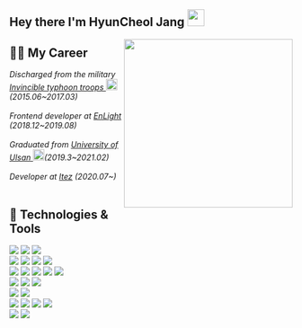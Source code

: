 <h2> Hey there I'm HyunCheol Jang <img src="https://raw.githubusercontent.com/MartinHeinz/MartinHeinz/master/wave.gif" width="30px"></h2>
<img align='right' src="https://media1.giphy.com/media/LmNwrBhejkK9EFP504/200.gif" width="300">

## 👨‍💻 My Career
<p><em>
Discharged from the military <a href="https://namu.wiki/w/%EC%A0%9C28%EB%B3%B4%EB%B3%91%EC%82%AC%EB%8B%A8">Invincible typhoon troops </a>
  <img src="https://w.namu.la/s/c2ec55bc79635b39d81ac82c55fac8f3a91840fbb04915cdf33a95b8eeb7087e01919587a3bd501ac1f99fa21e0738a9a03fa2fdd90c8f4ae30185cd5d996f36412d1a77bb09e7c0a54a5b0a3991c5ec1570de6667f0bb28041ddf2bf543666b" width="20">(2015.06~2017.03)</br></br>
Frontend developer at <a href="">EnLight </a>(2018.12~2019.08)</br></br>
Graduated from <a href="https://ulms.ulsan.ac.kr/">University of Ulsan </a><img src="https://upload.wikimedia.org/wikipedia/en/6/6c/University_of_Ulsan_Seal.jpg" width="20">(2019.3~2021.02)</br></br>
Developer at <a href="">Itez</a> (2020.07~)</br></br>
</em></p>

## 🔧 Technologies & Tools
![](https://img.shields.io/badge/Language-JavaScript-informational?style=flat&logo=javascript&logoColor=white&color=F7DF1E)
![](https://img.shields.io/badge/Language-TypeScript-informational?style=flat&logo=typeScript&logoColor=white&color=007ACC)
![](https://img.shields.io/badge/Language-Python-informational?style=flat&logo=python&logoColor=white&color=3776AB)
</br>
![](https://img.shields.io/badge/OS-Ubuntu-informational?style=flat&logo=ubuntu&logoColor=white&color=E95420)
![](https://img.shields.io/badge/Editor-VisualStudioCode-informational?style=flat&logo=visual-studio-code&logoColor=white&color=007ACC)
![](https://img.shields.io/badge/Editor-Pycharm-informational?style=flat&logo=pycharm&logoColor=white&color=000000)
![](https://img.shields.io/badge/Code-Git-informational?style=flat&logo=git&logoColor=white&color=F05032)
</br>
![](https://img.shields.io/badge/Code-React-informational?style=flat&logo=react&logoColor=white&color=61DAFB)
![](https://img.shields.io/badge/Code-Redux-informational?style=flat&logo=redux&logoColor=white&color=764ABC)
![](https://img.shields.io/badge/Code-Nextjs-informational?style=flat&logo=next.js&logoColor=white&color=000000)
![](https://img.shields.io/badge/Code-GraphQL-informational?style=flat&logo=graphql&logoColor=white&color=E10098)
![](https://img.shields.io/badge/Code-Apollo-informational?style=flat&logo=apollo-graphql&logoColor=white&color=311C87)
</br>
![](https://img.shields.io/badge/Code-StyledComponents-informational?style=flat&logo=styled-components&logoColor=white&color=DB7093)
![](https://img.shields.io/badge/Code-Sass-informational?style=flat&logo=sass&logoColor=white&color=CC6699)
![](https://img.shields.io/badge/Code-Tailwind-informational?style=flat&logo=tailwind-css&logoColor=white&color=38B2AC)
</br>
![](https://img.shields.io/badge/Code-AndroidStudio-informational?style=flat&logo=android-studio&logoColor=white&color=3DDC84)
![](https://img.shields.io/badge/Code-Firebase-informational?style=flat&logo=firebase&logoColor=white&color=FFCA28)
</br>
![](https://img.shields.io/badge/Code-Keras-informational?style=flat&logo=keras&logoColor=white&color=D00000)
![](https://img.shields.io/badge/Code-Gensim-informational?style=flat&logo=gensim&logoColor=white&color=00BCF6)
![](https://img.shields.io/badge/Code-BeautifulSoup-informational?style=flat&logo=beautifulsoup&logoColor=white&color=2bbc8a)
![](https://img.shields.io/badge/Code-Flask-informational?style=flat&logo=flask&logoColor=white&color=2bbc8a)
</br>
![](https://img.shields.io/badge/RDB-Oracle-informational?style=flat&logo=oracle&logoColor=white&color=F80000)
![](https://img.shields.io/badge/RDB-MySql-informational?style=flat&logo=mysql&logoColor=white&color=4479A1)

